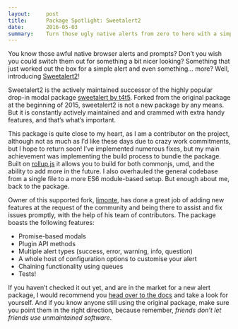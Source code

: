 ```yaml
---
layout:     post
title:      Package Spotlight: Sweetalert2
date:       2016-05-03
summary:    Turn those ugly native alerts from zero to hero with a simple package
---
```


You know those awful native browser alerts and prompts? Don’t you wish you could switch them out for something a bit nicer looking? Something that just worked out the box for a simple alert and even something… more? Well, introducing [Sweetalert2](https://github.com/limonte/sweetalert2)!

Sweetalert2 is the actively maintained successor of the highly popular drop-in modal package [sweetalert by t4t5](https://github.com/t4t5/sweetalert). Forked from the original package at the beginning of 2015, sweetalert2 is not a new package by any means. But it is constantly actively maintained and and crammed with extra handy features, and that’s what’s important.

This package is quite close to my heart, as I am a contributor on the project, although not as much as I’d like these days due to crazy work commitments, but I hope to return soon! I’ve implemented numerous fixes, but my main achievement was implementing the build process to bundle the package. Built on [rollup.js](https://rollupjs.org/) it allows you to build for both commonjs, umd, and the ability to add more in the future. I also overhauled the general codebase from a single file to a more ES6 module-based setup. But enough about me, back to the package.

Owner of this supported fork, [limonte](https://github.com/limonte), has done a great job of adding new features at the request of the community and being there to assist and fix issues promptly, with the help of his team of contributors. The package boasts the following features:
* Promise-based modals
* Plugin API methods
* Multiple alert types (success, error, warning, info, question)
* A whole host of configuration options to customise your alert
* Chaining functionality using queues 
* Tests!

If you haven’t checked it out yet, and are in the market for a new alert package, I would recommend you [head over to the docs](https://limonte.github.io/sweetalert2/) and take a look for yourself. And if you know anyone still using the original package, make sure you point them in the right direction, because remember, *friends don’t let friends use unmaintained software*.